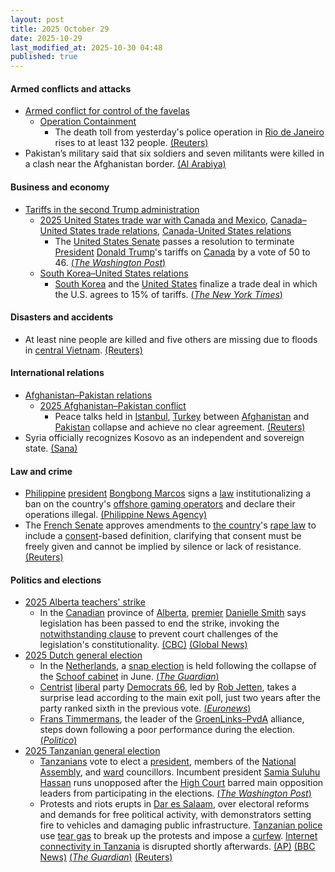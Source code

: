 ```yaml
---
layout: post
title: 2025 October 29
date: 2025-10-29
last_modified_at: 2025-10-30 04:48
published: true
---
```



#### Armed conflicts and attacks

* [Armed conflict for control of the favelas](https://en.wikipedia.org/wiki/Armed_conflict_for_control_of_the_favelas "Armed conflict for control of the favelas")
  * [Operation Containment](https://en.wikipedia.org/wiki/Operation_Containment "Operation Containment")
    * The death toll from yesterday's police operation in [Rio de Janeiro](https://en.wikipedia.org/wiki/Rio_de_Janeiro "Rio de Janeiro") rises to at least 132 people. [(Reuters)](https://www.reuters.com/world/americas/more-than-40-bodies-seen-street-after-rios-deadliest-police-operation-2025-10-29/)
* Pakistan’s military said that six soldiers and seven militants were killed in a clash near the Afghanistan border. [(Al Arabiya)](https://english.alarabiya.net/News/world/2025/10/29/six-pakistani-soldiers-seven-militants-killed-in-clash-near-afghan-border-)

#### Business and economy

* [Tariffs in the second Trump administration](https://en.wikipedia.org/wiki/Tariffs_in_the_second_Trump_administration "Tariffs in the second Trump administration")
  * [2025 United States trade war with Canada and Mexico](https://en.wikipedia.org/wiki/2025_United_States_trade_war_with_Canada_and_Mexico "2025 United States trade war with Canada and Mexico"), [Canada–United States trade relations](https://en.wikipedia.org/wiki/Canada%E2%80%93United_States_trade_relations "Canada–United States trade relations"), [Canada-United States relations](https://en.wikipedia.org/wiki/Canada-United_States_relations "Canada-United States relations")
    * The [United States Senate](https://en.wikipedia.org/wiki/United_States_Senate "United States Senate") passes a resolution to terminate [President](https://en.wikipedia.org/wiki/President_of_the_United_States "President of the United States") [Donald Trump](https://en.wikipedia.org/wiki/Donald_Trump "Donald Trump")'s tariffs on [Canada](https://en.wikipedia.org/wiki/Canada "Canada") by a vote of 50 to 46. [(*The Washington Post*)](https://www.washingtonpost.com/business/2025/10/29/trump-canada-tariff-block-senate/)
  * [South Korea–United States relations](https://en.wikipedia.org/wiki/South_Korea%E2%80%93United_States_relations "South Korea–United States relations")
    * [South Korea](https://en.wikipedia.org/wiki/South_Korea "South Korea") and the [United States](https://en.wikipedia.org/wiki/United_States "United States") finalize a trade deal in which the U.S. agrees to 15% of tariffs. [(*The New York Times*)](https://www.nytimes.com/2025/10/29/us/politics/tariff-trump-south-korea-trade.html)

#### Disasters and accidents

* At least nine people are killed and five others are missing due to floods in [central Vietnam](https://en.wikipedia.org/wiki/Central_Vietnam "Central Vietnam"). [(Reuters)](https://www.reuters.com/world/asia-pacific/floods-kill-4-leave-5-missing-central-vietnam-2025-10-29/)

#### International relations

* [Afghanistan–Pakistan relations](https://en.wikipedia.org/wiki/Afghanistan%E2%80%93Pakistan_relations "Afghanistan–Pakistan relations")
  * [2025 Afghanistan–Pakistan conflict](https://en.wikipedia.org/wiki/2025_Afghanistan%E2%80%93Pakistan_conflict "2025 Afghanistan–Pakistan conflict")
    * Peace talks held in [Istanbul](https://en.wikipedia.org/wiki/Istanbul "Istanbul"), [Turkey](https://en.wikipedia.org/wiki/Turkey "Turkey") between [Afghanistan](https://en.wikipedia.org/wiki/Afghanistan "Afghanistan") and [Pakistan](https://en.wikipedia.org/wiki/Pakistan "Pakistan") collapse and achieve no clear agreement. [(Reuters)](https://www.reuters.com/world/asia-pacific/afghanistan-pakistan-peace-talks-failed-pakistan-minister-says-2025-10-28/)
* Syria officially recognizes Kosovo as an independent and sovereign state. [(Sana)](https://www.aa.com.tr/en/middle-east/syria-officially-recognizes-kosovo-as-independent-sovereign-state/3730022)

#### Law and crime

* [Philippine](https://en.wikipedia.org/wiki/Philippines "Philippines") [president](https://en.wikipedia.org/wiki/President_of_the_Philippines "President of the Philippines") [Bongbong Marcos](https://en.wikipedia.org/wiki/Bongbong_Marcos "Bongbong Marcos") signs a [law](https://en.wikipedia.org/wiki/Philippine_legal_codes "Philippine legal codes") institutionalizing a ban on the country's [offshore gaming operators](https://en.wikipedia.org/wiki/Philippine_offshore_gaming_operator "Philippine offshore gaming operator") and declare their operations illegal. [(Philippine News Agency)](https://www.pna.gov.ph/articles/1262062)
* The [French Senate](https://en.wikipedia.org/wiki/Senate_%28France%29 "Senate (France)") approves amendments to [the country](https://en.wikipedia.org/wiki/France "France")'s [rape law](https://en.wikipedia.org/wiki/Rape_in_France "Rape in France") to include a [consent](https://en.wikipedia.org/wiki/Sexual_consent_in_law "Sexual consent in law")-based definition, clarifying that consent must be freely given and cannot be implied by silence or lack of resistance. [(Reuters)](https://www.reuters.com/world/france-revamps-rape-law-after-gisele-pelicot-case-2025-10-29/)

#### Politics and elections

* [2025 Alberta teachers' strike](https://en.wikipedia.org/wiki/2025_Alberta_teachers%27_strike "2025 Alberta teachers' strike")
  * In the [Canadian](https://en.wikipedia.org/wiki/Canada "Canada") province of [Alberta](https://en.wikipedia.org/wiki/Alberta "Alberta"), [premier](https://en.wikipedia.org/wiki/Premier_of_Alberta "Premier of Alberta") [Danielle Smith](https://en.wikipedia.org/wiki/Danielle_Smith "Danielle Smith") says legislation has been passed to end the strike, invoking the [notwithstanding clause](https://en.wikipedia.org/wiki/Section_33_of_the_Canadian_Charter_of_Rights_and_Freedoms "Section 33 of the Canadian Charter of Rights and Freedoms") to prevent court challenges of the legislation's constitutionality. [(CBC)](https://www.cbc.ca/news/canada/edmonton/alberta-teachers-back-to-work-bill-9.6955558) [(Global News)](https://globalnews.ca/news/11497842/alberta-passes-bill-end-teacher-strike/)
* [2025 Dutch general election](https://en.wikipedia.org/wiki/2025_Dutch_general_election "2025 Dutch general election")
  * In the [Netherlands](https://en.wikipedia.org/wiki/Netherlands "Netherlands"), a [snap election](https://en.wikipedia.org/wiki/2025_Dutch_general_election "2025 Dutch general election") is held following the collapse of the [Schoof cabinet](https://en.wikipedia.org/wiki/Schoof_cabinet "Schoof cabinet") in June. [(*The Guardian*)](https://www.theguardian.com/world/2025/oct/28/netherlands-polls-geert-wilders-faces-political-isolation)
  * [Centrist](https://en.wikipedia.org/wiki/Centrism "Centrism") [liberal](https://en.wikipedia.org/wiki/Social_liberalism "Social liberalism") party [Democrats 66](https://en.wikipedia.org/wiki/Democrats_66 "Democrats 66"), led by [Rob Jetten](https://en.wikipedia.org/wiki/Rob_Jetten "Rob Jetten"), takes a surprise lead according to the main exit poll, just two years after the party ranked sixth in the previous vote. [(*Euronews*)](https://www.euronews.com/my-europe/2025/10/29/netherlands-national-elections-2025-the-results-in-pictures)
  * [Frans Timmermans](https://en.wikipedia.org/wiki/Frans_Timmermans "Frans Timmermans"), the leader of the [GroenLinks–PvdA](https://en.wikipedia.org/wiki/GroenLinks%E2%80%93PvdA "GroenLinks–PvdA") alliance, steps down following a poor performance during the election. [(*Politico*)](https://www.politico.eu/article/frans-timmermans-quits-as-dutch-center-left-boss-after-election-debacle/)
* [2025 Tanzanian general election](https://en.wikipedia.org/wiki/2025_Tanzanian_general_election "2025 Tanzanian general election")
  * [Tanzanians](https://en.wikipedia.org/wiki/Tanzanian "Tanzanian") vote to elect a [president](https://en.wikipedia.org/wiki/President_of_Tanzania "President of Tanzania"), members of the [National Assembly](https://en.wikipedia.org/wiki/National_Assembly_%28Tanzania%29 "National Assembly (Tanzania)"), and [ward](https://en.wikipedia.org/wiki/Subdivisions_of_Tanzania "Subdivisions of Tanzania") councillors. Incumbent president [Samia Suluhu Hassan](https://en.wikipedia.org/wiki/Samia_Suluhu_Hassan "Samia Suluhu Hassan") runs unopposed after the [High Court](https://en.wikipedia.org/wiki/High_Court_of_Tanzania "High Court of Tanzania") barred main opposition leaders from participating in the elections. [(*The Washington Post*)](https://www.washingtonpost.com/world/2025/10/29/tanzania-election-president-samia-suluhu-hassan-opposition/)
  * Protests and riots erupts in [Dar es Salaam](https://en.wikipedia.org/wiki/Dar_es_Salaam "Dar es Salaam"), over electoral reforms and demands for free political activity, with demonstrators setting fire to vehicles and damaging public infrastructure. [Tanzanian police](https://en.wikipedia.org/wiki/Tanzania_Police_Force "Tanzania Police Force") use [tear gas](https://en.wikipedia.org/wiki/Tear_gas "Tear gas") to break up the protests and impose a [curfew](https://en.wikipedia.org/wiki/Curfew "Curfew"). [Internet connectivity in Tanzania](https://en.wikipedia.org/wiki/Internet_in_Tanzania "Internet in Tanzania") is disrupted shortly afterwards. [(AP)](https://apnews.com/article/tanzania-election-samia-suluhu-hassan-d897483abe5a34c1b02422e7adc5891a) [(BBC News)](https://www.bbc.com/news/articles/cwy7124p544o) [(*The Guardian*)](https://www.theguardian.com/world/2025/oct/29/tanzania-election-president-samia-suluhu-hassan-poised-to-retain-power) [(Reuters)](https://www.reuters.com/world/africa/tanzania-declares-curfew-commercial-capital-after-election-protests-2025-10-29/)

